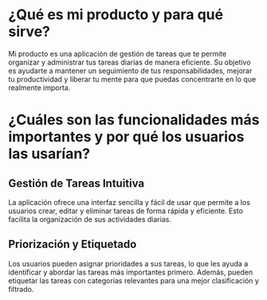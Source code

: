 # ¿Qué es mi producto y para qué sirve?

Mi producto es una aplicación de gestión de tareas que te permite organizar y administrar tus tareas diarias de manera eficiente. Su objetivo es ayudarte a mantener un seguimiento de tus responsabilidades, mejorar tu productividad y liberar tu mente para que puedas concentrarte en lo que realmente importa.

# ¿Cuáles son las funcionalidades más importantes y por qué los usuarios las usarían?

## Gestión de Tareas Intuitiva
La aplicación ofrece una interfaz sencilla y fácil de usar que permite a los usuarios crear, editar y eliminar tareas de forma rápida y eficiente. Esto facilita la organización de sus actividades diarias.

## Priorización y Etiquetado
Los usuarios pueden asignar prioridades a sus tareas, lo que les ayuda a identificar y abordar las tareas más importantes primero. Además, pueden etiquetar las tareas con categorías relevantes para una mejor clasificación y filtrado.

